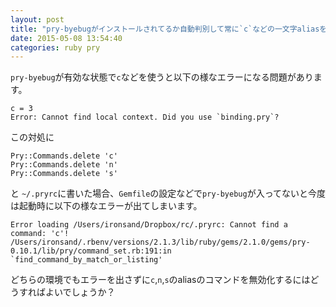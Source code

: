 ```yaml
---
layout: post
title: "pry-byebugがインストールされてるか自動判別して常に`c`などの一文字aliasを使わない方法"
date: 2015-05-08 13:54:40
categories: ruby pry
---
```

<p><code>pry-byebug</code>が有効な状態で<code>c</code>などを使うと以下の様なエラーになる問題があります。</p>

<pre><code>c = 3
Error: Cannot find local context. Did you use `binding.pry`?
</code></pre>

<p>この対処に</p>

<pre><code>Pry::Commands.delete 'c'
Pry::Commands.delete 'n'
Pry::Commands.delete 's'
</code></pre>

<p>と <code>~/.pryrc</code>に書いた場合、<code>Gemfile</code>の設定などで<code>pry-byebug</code>が入ってないと今度は起動時に以下の様なエラーが出てしまいます。</p>

<pre><code>Error loading /Users/ironsand/Dropbox/rc/.pryrc: Cannot find a command: 'c'!
/Users/ironsand/.rbenv/versions/2.1.3/lib/ruby/gems/2.1.0/gems/pry-0.10.1/lib/pry/command_set.rb:191:in `find_command_by_match_or_listing'
</code></pre>

<p>どちらの環境でもエラーを出さずに<code>c</code>,<code>n</code>,<code>s</code>のaliasのコマンドを無効化するにはどうすればよいでしょうか？</p>
